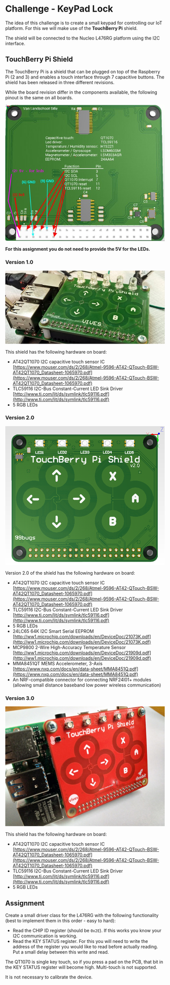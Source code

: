 # Challenge - KeyPad Lock

The idea of this challenge is to create a small keypad for controlling our IoT platform. For this we will make use of the **TouchBerry Pi** shield.

The shield will be connected to the Nucleo L476RG platform using the I2C interface.

## TouchBerry Pi Shield

The TouchBerry Pi is a shield that can be plugged on top of the Raspberry Pi (2 and 3) and enables a touch interface through 7 capacitive buttons. The shield has been released in three different revisions.

<!-- You can find the schematic and component list on the project page at CircuitMaker [https://circuitmaker.com/Projects/Details/Sille-Van-Landschoot-2/TouchBerry-Pi](https://circuitmaker.com/Projects/Details/Sille-Van-Landschoot-2/TouchBerry-Pi). -->

While the board revision differ in the components available, the following pinout is the same on all boards.

![Pinout](./img/touchberry-pi-v3-backside.png)

**For this assignment you do not need to provide the 5V for the LEDs.**

### Version 1.0

![Photo of the Touchberry Pi shield v1.0](./img/touchberry-pi-v1.jpg)

This shield has the following hardware on board:

* AT42QT1070 I2C capacitive touch sensor IC [https://www.mouser.com/ds/2/268/Atmel-9596-AT42-QTouch-BSW-AT42QT1070_Datasheet-1065970.pdf](https://www.mouser.com/ds/2/268/Atmel-9596-AT42-QTouch-BSW-AT42QT1070_Datasheet-1065970.pdf)
* TLC59116 I2C-Bus Constant-Current LED Sink Driver [http://www.ti.com/lit/ds/symlink/tlc59116.pdf](http://www.ti.com/lit/ds/symlink/tlc59116.pdf)
* 5 RGB LEDs

### Version 2.0

![Render of the Touchberry Pi shield v2.0](./img/touchberry-pi-v2.png)

Version 2.0 of the shield has the following hardware on board:

* AT42QT1070 I2C capacitive touch sensor IC [https://www.mouser.com/ds/2/268/Atmel-9596-AT42-QTouch-BSW-AT42QT1070_Datasheet-1065970.pdf](https://www.mouser.com/ds/2/268/Atmel-9596-AT42-QTouch-BSW-AT42QT1070_Datasheet-1065970.pdf)
* TLC59116 I2C-Bus Constant-Current LED Sink Driver [http://www.ti.com/lit/ds/symlink/tlc59116.pdf](http://www.ti.com/lit/ds/symlink/tlc59116.pdf)
* 5 RGB LEDs
* 24LC65 64K I2C Smart Serial EEPROM [http://ww1.microchip.com/downloads/en/DeviceDoc/21073K.pdf](http://ww1.microchip.com/downloads/en/DeviceDoc/21073K.pdf)
* MCP9800 2-Wire High-Accuracy Temperature Sensor [http://ww1.microchip.com/downloads/en/DeviceDoc/21909d.pdf](http://ww1.microchip.com/downloads/en/DeviceDoc/21909d.pdf)
* MMA8451QT MEMS Accelerometer, 3-Axis [https://www.nxp.com/docs/en/data-sheet/MMA8451Q.pdf](https://www.nxp.com/docs/en/data-sheet/MMA8451Q.pdf)
* An NRF-compatible connector for connecting NRF24l01+ modules (allowing small distance baseband low power wireless communication)

<!-- The schematic of the QT1070 touch sensor and the TLC59116 LED driver is shown below: -->

<!-- ![Schematic QT1070 and TLC59116](img/schematic_qt_tlc.png) -->

<!-- The schematic of the other sensors is shown below: -->

<!-- ![Schematic of the other sensors](img/schematic_sensors.png) -->

<!-- * `0x1b`: AT42QT1070 I2C capacitive touch sensor IC -->
<!-- * `0x1c`: MMA8451QT MEMS Accelerometer, 3-Axis -->
<!-- * `0x48`: MCP9800 2-Wire High-Accuracy Temperature Sensor -->
<!-- * `0x50`: 24LC65 64K I2C Smart Serial EEPROM -->
<!-- * `0x60`: TLC59116 I2C-Bus Constant-Current LED Sink Driver -->
<!-- * `0x68`: TLC59116 I2C-Bus Constant-Current LED Sink Driver All Call Address -->

<!-- Notice that all these addresses are the 7bit addresses. Some datasheets specify the 8bit address (R/W bit included as LSB `0`). This means that the 8bit address is the 7bit address multiplied by 2. -->

### Version 3.0

![Photo of the Touchberry Pi shield v3.0](./img/touchberry-pi-v3.jpg)

This shield has the following hardware on board:

* AT42QT1070 I2C capacitive touch sensor IC [https://www.mouser.com/ds/2/268/Atmel-9596-AT42-QTouch-BSW-AT42QT1070_Datasheet-1065970.pdf](https://www.mouser.com/ds/2/268/Atmel-9596-AT42-QTouch-BSW-AT42QT1070_Datasheet-1065970.pdf)
* TLC59116 I2C-Bus Constant-Current LED Sink Driver [http://www.ti.com/lit/ds/symlink/tlc59116.pdf](http://www.ti.com/lit/ds/symlink/tlc59116.pdf)
* 5 RGB LEDs

## Assignment

Create a small driver class for the L476RG with the following functionality (best to implement them in this order - easy to hard):

* Read the CHIP ID register (should be `0x2E`). If this works you know your I2C communication is working.
* Read the KEY STATUS register. For this you will need to write the address of the register you would like to read before actually reading. Put a small delay between this write and read.

The QT1070 is single key touch, so if you press a pad on the PCB, that bit in the KEY STATUS register will become high. Multi-touch is not supported.

It is not necessary to calibrate the device.